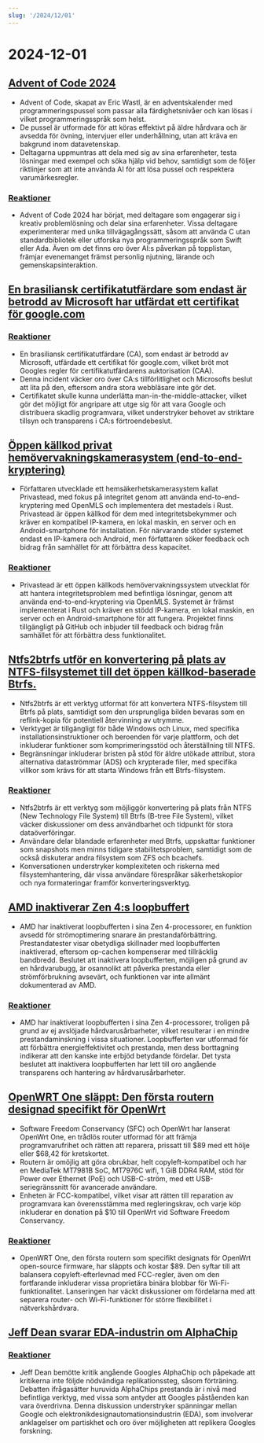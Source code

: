 ```yaml
---
slug: '/2024/12/01'
---
```


# 2024-12-01

## [Advent of Code 2024](https://adventofcode.com/2024/about)

- Advent of Code, skapat av Eric Wastl, är en adventskalender med programmeringspussel som passar alla färdighetsnivåer och kan lösas i vilket programmeringsspråk som helst.
- De pussel är utformade för att köras effektivt på äldre hårdvara och är avsedda för övning, intervjuer eller underhållning, utan att kräva en bakgrund inom datavetenskap.
- Deltagarna uppmuntras att dela med sig av sina erfarenheter, testa lösningar med exempel och söka hjälp vid behov, samtidigt som de följer riktlinjer som att inte använda AI för att lösa pussel och respektera varumärkesregler.

### [Reaktioner](https://news.ycombinator.com/item?id=42287231)

- Advent of Code 2024 har börjat, med deltagare som engagerar sig i kreativ problemlösning och delar sina erfarenheter. Vissa deltagare experimenterar med unika tillvägagångssätt, såsom att använda C utan standardbibliotek eller utforska nya programmeringsspråk som Swift eller Ada. Även om det finns oro över AI:s påverkan på topplistan, främjar evenemanget främst personlig njutning, lärande och gemenskapsinteraktion.

## [En brasiliansk certifikatutfärdare som endast är betrodd av Microsoft har utfärdat ett certifikat för google.com](https://follow.agwa.name/notice/AoZSMI38xcA3TrN1sm)

### [Reaktioner](https://news.ycombinator.com/item?id=42284202)

- En brasiliansk certifikatutfärdare (CA), som endast är betrodd av Microsoft, utfärdade ett certifikat för google.com, vilket bröt mot Googles regler för certifikatutfärdarens auktorisation (CAA).
- Denna incident väcker oro över CA:s tillförlitlighet och Microsofts beslut att lita på den, eftersom andra stora webbläsare inte gör det.
- Certifikatet skulle kunna underlätta man-in-the-middle-attacker, vilket gör det möjligt för angripare att utge sig för att vara Google och distribuera skadlig programvara, vilket understryker behovet av striktare tillsyn och transparens i CA:s förtroendebeslut.

## [Öppen källkod privat hemövervakningskamerasystem (end-to-end-kryptering)](https://github.com/privastead/privastead)

- Författaren utvecklade ett hemsäkerhetskamerasystem kallat Privastead, med fokus på integritet genom att använda end-to-end-kryptering med OpenMLS och implementera det mestadels i Rust. Privastead är öppen källkod för dem med integritetsbekymmer och kräver en kompatibel IP-kamera, en lokal maskin, en server och en Android-smartphone för installation. För närvarande stöder systemet endast en IP-kamera och Android, men författaren söker feedback och bidrag från samhället för att förbättra dess kapacitet.

### [Reaktioner](https://news.ycombinator.com/item?id=42284412)

- Privastead är ett öppen källkods hemövervakningssystem utvecklat för att hantera integritetsproblem med befintliga lösningar, genom att använda end-to-end-kryptering via OpenMLS. Systemet är främst implementerat i Rust och kräver en stödd IP-kamera, en lokal maskin, en server och en Android-smartphone för att fungera. Projektet finns tillgängligt på GitHub och inbjuder till feedback och bidrag från samhället för att förbättra dess funktionalitet.

## [Ntfs2btrfs utför en konvertering på plats av NTFS-filsystemet till det öppen källkod-baserade Btrfs.](https://github.com/maharmstone/ntfs2btrfs)

- Ntfs2btrfs är ett verktyg utformat för att konvertera NTFS-filsystem till Btrfs på plats, samtidigt som den ursprungliga bilden bevaras som en reflink-kopia för potentiell återvinning av utrymme.
- Verktyget är tillgängligt för både Windows och Linux, med specifika installationsinstruktioner och beroenden för varje plattform, och det inkluderar funktioner som komprimeringsstöd och återställning till NTFS.
- Begränsningar inkluderar bristen på stöd för äldre utökade attribut, stora alternativa dataströmmar (ADS) och krypterade filer, med specifika villkor som krävs för att starta Windows från ett Btrfs-filsystem.

### [Reaktioner](https://news.ycombinator.com/item?id=42283950)

- Ntfs2btrfs är ett verktyg som möjliggör konvertering på plats från NTFS (New Technology File System) till Btrfs (B-tree File System), vilket väcker diskussioner om dess användbarhet och tidpunkt för stora dataöverföringar.
- Användare delar blandade erfarenheter med Btrfs, uppskattar funktioner som snapshots men minns tidigare stabilitetsproblem, samtidigt som de också diskuterar andra filsystem som ZFS och bcachefs.
- Konversationen understryker komplexiteten och riskerna med filsystemhantering, där vissa användare förespråkar säkerhetskopior och nya formateringar framför konverteringsverktyg.

## [AMD inaktiverar Zen 4:s loopbuffert](https://chipsandcheese.com/p/amd-disables-zen-4s-loop-buffer)

- AMD har inaktiverat loopbufferten i sina Zen 4-processorer, en funktion avsedd för strömoptimering snarare än prestandaförbättring. Prestandatester visar obetydliga skillnader med loopbufferten inaktiverad, eftersom op-cachen kompenserar med tillräcklig bandbredd. Beslutet att inaktivera loopbufferten, möjligen på grund av en hårdvarubugg, är osannolikt att påverka prestanda eller strömförbrukning avsevärt, och funktionen var inte allmänt dokumenterad av AMD.

### [Reaktioner](https://news.ycombinator.com/item?id=42283933)

- AMD har inaktiverat loopbufferten i sina Zen 4-processorer, troligen på grund av ej avslöjade hårdvarusårbarheter, vilket resulterar i en mindre prestandaminskning i vissa situationer. Loopbufferten var utformad för att förbättra energieffektivitet och prestanda, men dess borttagning indikerar att den kanske inte erbjöd betydande fördelar. Det tysta beslutet att inaktivera loopbufferten har lett till oro angående transparens och hantering av hårdvarusårbarheter.

## [OpenWRT One släppt: Den första routern designad specifikt för OpenWrt](https://sfconservancy.org/news/2024/nov/29/openwrt-one-wireless-router-now-ships-black-friday/)

- Software Freedom Conservancy (SFC) och OpenWrt har lanserat OpenWrt One, en trådlös router utformad för att främja programvarufrihet och rätten att reparera, prissatt till $89 med ett hölje eller $68,42 för kretskortet.
- Routern är omöjlig att göra obrukbar, helt copyleft-kompatibel och har en MediaTek MT7981B SoC, MT7976C wifi, 1 GiB DDR4 RAM, stöd för Power over Ethernet (PoE) och USB-C-ström, med ett USB-seriegränssnitt för avancerade användare.
- Enheten är FCC-kompatibel, vilket visar att rätten till reparation av programvara kan överensstämma med regleringskrav, och varje köp inkluderar en donation på $10 till OpenWrt vid Software Freedom Conservancy.

### [Reaktioner](https://news.ycombinator.com/item?id=42285689)

- OpenWRT One, den första routern som specifikt designats för OpenWrt open-source firmware, har släppts och kostar $89. Den syftar till att balansera copyleft-efterlevnad med FCC-regler, även om den fortfarande inkluderar vissa proprietära binära blobbar för Wi-Fi-funktionalitet. Lanseringen har väckt diskussioner om fördelarna med att separera router- och Wi-Fi-funktioner för större flexibilitet i nätverkshårdvara.

## [Jeff Dean svarar EDA-industrin om AlphaChip](https://twitter.com/JeffDean/status/1858540085794451906)

### [Reaktioner](https://news.ycombinator.com/item?id=42285128)

- Jeff Dean bemötte kritik angående Googles AlphaChip och påpekade att kritikerna inte följde nödvändiga replikationssteg, såsom förträning. Debatten ifrågasätter huruvida AlphaChips prestanda är i nivå med befintliga verktyg, med vissa som antyder att Googles påståenden kan vara överdrivna. Denna diskussion understryker spänningar mellan Google och elektronikdesignautomationsindustrin (EDA), som involverar anklagelser om partiskhet och oro över möjligheten att replikera Googles forskning.

<head>
  <meta property="og:title" content="Advent of Code 2024" />
  <meta property="og:type" content="website" />
  <meta property="og:image" content="https://og.cho.sh/api/og/?title=Advent%20of%20Code%202024&subheading=s%C3%B6ndag%201%20december%202024%3A%20Sammanfattning%20av%20Hacker%20News" />
</head>
